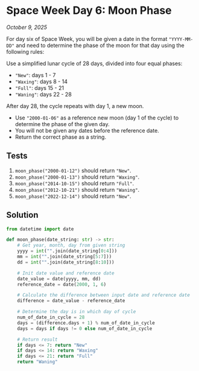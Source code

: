 # Space Week Day 6: Moon Phase
*October 9, 2025*

For day six of Space Week, you will be given a date in the format `"YYYY-MM-DD"` and need to determine the phase of the moon for that day using the following rules:

Use a simplified lunar cycle of 28 days, divided into four equal phases:

- `"New"`: days 1 - 7
- `"Waxing"`: days 8 - 14
- `"Full"`: days 15 - 21
- `"Waning"`: days 22 - 28

After day 28, the cycle repeats with day 1, a new moon.

- Use `"2000-01-06"` as a reference new moon (day 1 of the cycle) to determine the phase of the given day.
- You will not be given any dates before the reference date.
- Return the correct phase as a string.

## Tests

1. `moon_phase("2000-01-12")` should return `"New"`.
2. `moon_phase("2000-01-13")` should return `"Waxing"`.
3. `moon_phase("2014-10-15")` should return `"Full"`.
4. `moon_phase("2012-10-21")` should return `"Waning"`.
5. `moon_phase("2022-12-14")` should return `"New"`.

## Solution

```python
from datetime import date

def moon_phase(date_string: str) -> str:
    # Get year, month, day from given string
    yyyy = int("".join(date_string[0:4]))
    mm = int("".join(date_string[5:7]))
    dd = int("".join(date_string[8:10]))

    # Init date value and reference date
    date_value = date(yyyy, mm, dd)
    reference_date = date(2000, 1, 6)

    # Calculate the difference between input date and reference date
    difference = date_value - reference_date

    # Determine the day is in which day of cycle
    num_of_date_in_cycle = 28
    days = (difference.days + 1) % num_of_date_in_cycle
    days = days if days != 0 else num_of_date_in_cycle

    # Return result
    if days <= 7: return "New"
    if days <= 14: return "Waxing"
    if days <= 21: return "Full"
    return "Waning"
```
